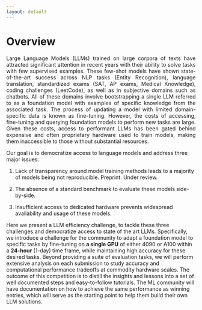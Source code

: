 ```yaml
---
layout: default
---
```


# Overview
<p style='text-align: justify;'>
Large Language Models (LLMs) trained on large corpora of texts have attracted significant attention in recent years with their ability to solve tasks with few supervised examples. These few-shot models have shown state-of-the-art success across NLP tasks (Entity Recognition), language translation, standardized exams (SAT, AP exams, Medical Knowledge), coding challenges (LeetCode), as well as in subjective domains such as chatbots. All of these domains involve bootstrapping a single LLM referred to as a foundation model with examples of specific knowledge from the associated task. The process of updating a model with limited domain-specific data is known as fine-tuning. However, the costs of accessing, fine-tuning and querying foundation models to perform new tasks are large. Given these costs, access to performant LLMs has been gated behind expensive and often proprietary hardware used to train models, making them inaccessible to those without substantial resources. 

Our goal is to democratize access to language models and address three major issues:

1. Lack of transparency around model training methods leads to a majority of models being not reproducible. Preprint. Under review. 

2. The absence of a standard benchmark to evaluate these models side-by-side. 

3. Insufficient access to dedicated hardware prevents widespread availability and usage of these models. 

Here we present a LLM efficiency challenge, to tackle these three challenges and democratize access to state of the art LLMs. Specifically, we introduce a challenge for the community to adapt a foundation model to specific tasks by fine-tuning on **a single GPU** of either 4090 or A100 within a **24-hour** (1-day) time frame, while maintaining high accuracy for these desired tasks. Beyond providing a suite of evaluation tasks, we will perform extensive analysis on each submission to study accuracy and computational performance tradeoffs at commodity hardware scales. The outcome of this competition is to distill the insights and lessons into a set of well documented steps and easy-to-follow tutorials. The ML community will have documentation on how to achieve the same performance as winning entries, which will serve as the starting point to help them build their own LLM solutions.

</p>